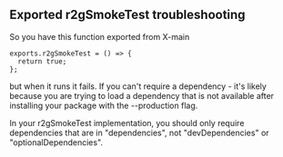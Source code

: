 

## Exported r2gSmokeTest troubleshooting

So you have this function exported from X-main

```
exports.r2gSmokeTest = () => {
  return true;
};
```

but when it runs it fails. If you can't require a dependency -
it's likely because you are trying to load a dependency that is not
available after installing your package with the --production flag.

In your r2gSmokeTest implementation, you should only require dependencies that are in "dependencies",
not "devDependencies" or "optionalDependencies".
